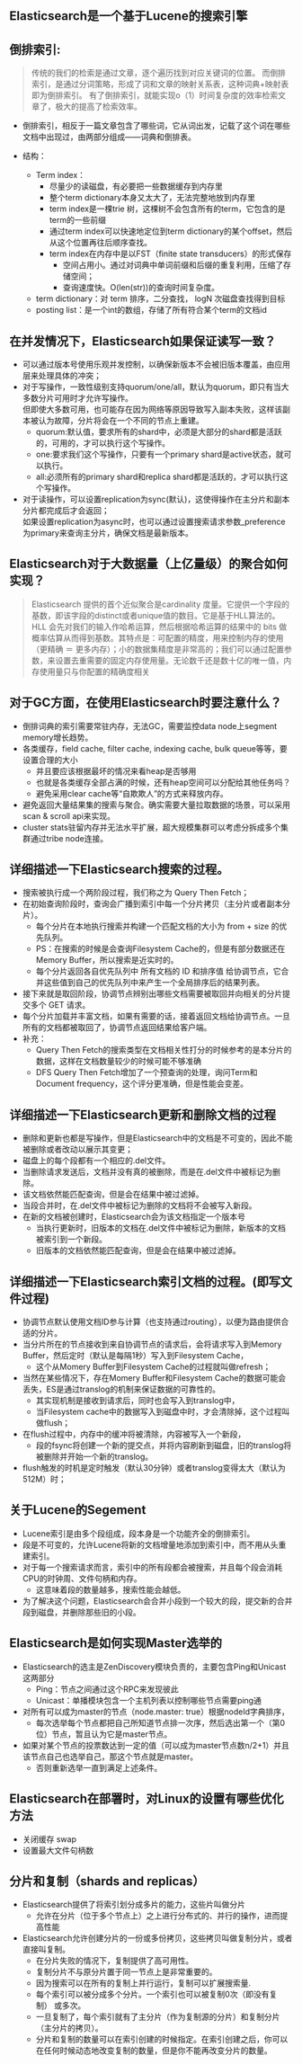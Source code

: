 ##  Elasticsearch是一个基于Lucene的搜索引擎

## 倒排索引:
> 传统的我们的检索是通过文章，逐个遍历找到对应关键词的位置。
    而倒排索引，是通过分词策略，形成了词和文章的映射关系表，这种词典+映射表即为倒排索引。
    有了倒排索引，就能实现o（1）时间复杂度的效率检索文章了，极大的提高了检索效率。  
- 倒排索引，相反于一篇文章包含了哪些词，它从词出发，记载了这个词在哪些文档中出现过，由两部分组成——词典和倒排表。

- 结构：
    - Term index：
        - 尽量少的读磁盘，有必要把一些数据缓存到内存里
        - 整个term dictionary本身又太大了，无法完整地放到内存里
        - term index是一棵trie 树，这棵树不会包含所有的term，它包含的是term的一些前缀
        - 通过term index可以快速地定位到term dictionary的某个offset，然后从这个位置再往后顺序查找。
        - term index在内存中是以FST（finite state transducers）的形式保存
            - 空间占用小。通过对词典中单词前缀和后缀的重复利用，压缩了存储空间；
            - 查询速度快。O(len(str))的查询时间复杂度。
    - term dictionary：对 term 排序，二分查找， logN 次磁盘查找得到目标
    - posting list：是一个int的数组，存储了所有符合某个term的文档id
 

## 在并发情况下，Elasticsearch如果保证读写一致？    
- 可以通过版本号使用乐观并发控制，以确保新版本不会被旧版本覆盖，由应用层来处理具体的冲突；  
- 对于写操作，一致性级别支持quorum/one/all，默认为quorum，即只有当大多数分片可用时才允许写操作。       
    但即使大多数可用，也可能存在因为网络等原因导致写入副本失败，这样该副本被认为故障，分片将会在一个不同的节点上重建。    
    - quorum:默认值，要求所有的shard中，必须是大部分的shard都是活跃的，可用的，才可以执行这个写操作。      
    - one:要求我们这个写操作，只要有一个primary shard是active状态，就可以执行。 
    - all:必须所有的primary shard和replica shard都是活跃的，才可以执行这个写操作。     
- 对于读操作，可以设置replication为sync(默认)，这使得操作在主分片和副本分片都完成后才会返回；   
    如果设置replication为async时，也可以通过设置搜索请求参数_preference为primary来查询主分片，确保文档是最新版本。    


## Elasticsearch对于大数据量（上亿量级）的聚合如何实现？
> Elasticsearch 提供的首个近似聚合是cardinality 度量。它提供一个字段的基数，即该字段的distinct或者unique值的数目。它是基于HLL算法的。HLL 会先对我们的输入作哈希运算，然后根据哈希运算的结果中的 bits 做概率估算从而得到基数。其特点是：可配置的精度，用来控制内存的使用（更精确 ＝ 更多内存）；小的数据集精度是非常高的；我们可以通过配置参数，来设置去重需要的固定内存使用量。无论数千还是数十亿的唯一值，内存使用量只与你配置的精确度相关


## 对于GC方面，在使用Elasticsearch时要注意什么？
- 倒排词典的索引需要常驻内存，无法GC，需要监控data node上segment memory增长趋势。
- 各类缓存，field cache, filter cache, indexing cache, bulk queue等等，要设置合理的大小
    - 并且要应该根据最坏的情况来看heap是否够用
    - 也就是各类缓存全部占满的时候，还有heap空间可以分配给其他任务吗？
    - 避免采用clear cache等“自欺欺人”的方式来释放内存。
- 避免返回大量结果集的搜索与聚合。确实需要大量拉取数据的场景，可以采用scan & scroll api来实现。
- cluster stats驻留内存并无法水平扩展，超大规模集群可以考虑分拆成多个集群通过tribe node连接。


## 详细描述一下Elasticsearch搜索的过程。
- 搜索被执行成一个两阶段过程，我们称之为 Query Then Fetch；
- 在初始查询阶段时，查询会广播到索引中每一个分片拷贝（主分片或者副本分片）。 
    - 每个分片在本地执行搜索并构建一个匹配文档的大小为 from + size 的优先队列。
    - PS：在搜索的时候是会查询Filesystem Cache的，但是有部分数据还在Memory Buffer，所以搜索是近实时的。
    - 每个分片返回各自优先队列中 所有文档的 ID 和排序值 给协调节点，它合并这些值到自己的优先队列中来产生一个全局排序后的结果列表。
- 接下来就是取回阶段，协调节点辨别出哪些文档需要被取回并向相关的分片提交多个 GET 请求。
- 每个分片加载并丰富文档，如果有需要的话，接着返回文档给协调节点。一旦所有的文档都被取回了，协调节点返回结果给客户端。
- 补充：
    - Query Then Fetch的搜索类型在文档相关性打分的时候参考的是本分片的数据，这样在文档数量较少的时候可能不够准确
    - DFS Query Then Fetch增加了一个预查询的处理，询问Term和Document frequency，这个评分更准确，但是性能会变差。

## 详细描述一下Elasticsearch更新和删除文档的过程
- 删除和更新也都是写操作，但是Elasticsearch中的文档是不可变的，因此不能被删除或者改动以展示其变更；
- 磁盘上的每个段都有一个相应的.del文件。
 - 当删除请求发送后，文档并没有真的被删除，而是在.del文件中被标记为删除。
 - 该文档依然能匹配查询，但是会在结果中被过滤掉。
 - 当段合并时，在.del文件中被标记为删除的文档将不会被写入新段。
- 在新的文档被创建时，Elasticsearch会为该文档指定一个版本号
    - 当执行更新时，旧版本的文档在.del文件中被标记为删除，新版本的文档被索引到一个新段。
    - 旧版本的文档依然能匹配查询，但是会在结果中被过滤掉。

## 详细描述一下Elasticsearch索引文档的过程。(即写文件过程)
- 协调节点默认使用文档ID参与计算（也支持通过routing），以便为路由提供合适的分片。
- 当分片所在的节点接收到来自协调节点的请求后，会将请求写入到Memory Buffer，然后定时（默认是每隔1秒）写入到Filesystem Cache，
    - 这个从Momery Buffer到Filesystem Cache的过程就叫做refresh；
- 当然在某些情况下，存在Momery Buffer和Filesystem Cache的数据可能会丢失，ES是通过translog的机制来保证数据的可靠性的。
    - 其实现机制是接收到请求后，同时也会写入到translog中，
    - 当Filesystem cache中的数据写入到磁盘中时，才会清除掉，这个过程叫做flush；
- 在flush过程中，内存中的缓冲将被清除，内容被写入一个新段，
    - 段的fsync将创建一个新的提交点，并将内容刷新到磁盘，旧的translog将被删除并开始一个新的translog。
- flush触发的时机是定时触发（默认30分钟）或者translog变得太大（默认为512M）时；


## 关于Lucene的Segement
- Lucene索引是由多个段组成，段本身是一个功能齐全的倒排索引。
- 段是不可变的，允许Lucene将新的文档增量地添加到索引中，而不用从头重建索引。
- 对于每一个搜索请求而言，索引中的所有段都会被搜索，并且每个段会消耗CPU的时钟周、文件句柄和内存。
    - 这意味着段的数量越多，搜索性能会越低。
- 为了解决这个问题，Elasticsearch会合并小段到一个较大的段，提交新的合并段到磁盘，并删除那些旧的小段。


## Elasticsearch是如何实现Master选举的
- Elasticsearch的选主是ZenDiscovery模块负责的，主要包含Ping和Unicast这两部分
    - Ping：节点之间通过这个RPC来发现彼此
    - Unicast：单播模块包含一个主机列表以控制哪些节点需要ping通
- 对所有可以成为master的节点（node.master: true）根据nodeId字典排序，
    - 每次选举每个节点都把自己所知道节点排一次序，然后选出第一个（第0位）节点，暂且认为它是master节点。
- 如果对某个节点的投票数达到一定的值（可以成为master节点数n/2+1）并且该节点自己也选举自己，那这个节点就是master。
    - 否则重新选举一直到满足上述条件。

## Elasticsearch在部署时，对Linux的设置有哪些优化方法
- 关闭缓存 swap
- 设置最大文件句柄数

## 分片和复制（shards and replicas）
- Elasticsearch提供了将索引划分成多片的能力，这些片叫做分片
    - 允许在分片（位于多个节点上）之上进行分布式的、并行的操作，进而提高性能
- Elasticsearch允许创建分片的一份或多份拷贝，这些拷贝叫做复制分片，或者直接叫复制。
    - 在分片失败的情况下，复制提供了高可用性。
    - 复制分片不与原分片置于同一节点上是非常重要的。 
    - 因为搜索可以在所有的复制上并行运行，复制可以扩展搜索量.
    - 每个索引可以被分成多个分片。一个索引也可以被复制0次（即没有复制） 或多次。
    - 一旦复制了，每个索引就有了主分片（作为复制源的分片）和复制分片（主分片的拷贝）。 
    - 分片和复制的数量可以在索引创建的时候指定。在索引创建之后，你可以在任何时候动态地改变复制的数量，但是你不能再改变分片的数量。

